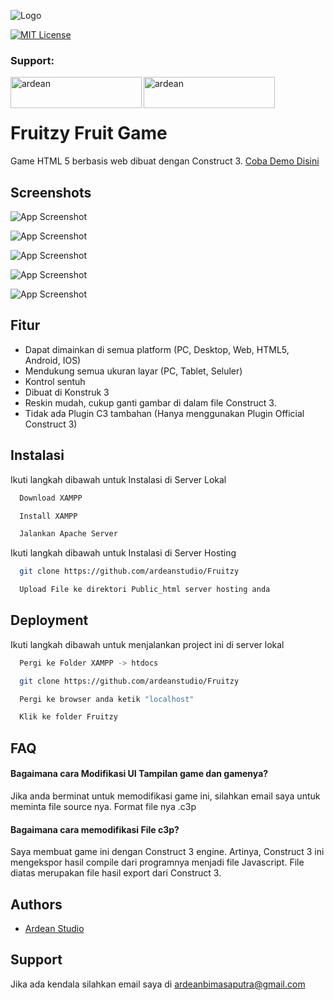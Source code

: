 
![Logo](https://i.ibb.co/z4kkh5G/logo.png)



[![MIT License](https://img.shields.io/badge/License-MIT-green.svg)](https://choosealicense.com/licenses/mit/)

<h3 align="left">Support:</h3>
<p><a href="https://www.buymeacoffee.com/ardean"> <img align="left" src="https://cdn.buymeacoffee.com/buttons/v2/default-yellow.png" height="50" width="210" alt="ardean" /></a><a href="https://ko-fi.com/ardean"> <img align="left" src="https://cdn.ko-fi.com/cdn/kofi3.png?v=3" height="50" width="210" alt="ardean" /></a></p><br><br>

# Fruitzy Fruit Game

Game HTML 5 berbasis web dibuat dengan Construct 3. [Coba Demo Disini](https://fruitzy.ardeanstudio.co/)


## Screenshots

![App Screenshot](https://i.imgur.com/1hqHvyN.png)

![App Screenshot](https://i.imgur.com/KWMAHHP.png)

![App Screenshot](https://i.imgur.com/dkvlEh5.png)

![App Screenshot](https://i.imgur.com/o0i1vJX.png)

![App Screenshot](https://i.imgur.com/kbl1ILe.png)
## Fitur

- Dapat dimainkan di semua platform (PC, Desktop, Web, HTML5, Android, IOS)
- Mendukung semua ukuran layar (PC, Tablet, Seluler)
- Kontrol sentuh
- Dibuat di Konstruk 3
- Reskin mudah, cukup ganti gambar di dalam file Construct 3.
- Tidak ada Plugin C3 tambahan (Hanya menggunakan Plugin Official Construct 3)

## Instalasi

Ikuti langkah dibawah untuk Instalasi di Server Lokal

```bash
  Download XAMPP
```
```bash
  Install XAMPP
```
```bash
  Jalankan Apache Server
  ```

Ikuti langkah dibawah untuk Instalasi di Server Hosting

```bash
  git clone https://github.com/ardeanstudio/Fruitzy
```
```bash
  Upload File ke direktori Public_html server hosting anda
```

## Deployment

Ikuti langkah dibawah untuk menjalankan project ini di server lokal

```bash
  Pergi ke Folder XAMPP -> htdocs
```
```bash
  git clone https://github.com/ardeanstudio/Fruitzy
```
```bash
  Pergi ke browser anda ketik "localhost"
```
```bash
  Klik ke folder Fruitzy
```

## FAQ

#### Bagaimana cara Modifikasi UI Tampilan game dan gamenya?

Jika anda berminat untuk memodifikasi game ini, silahkan email saya untuk meminta file source nya. Format file nya .c3p

#### Bagaimana cara memodifikasi File c3p?

Saya membuat game ini dengan Construct 3 engine. Artinya, Construct 3 ini mengekspor hasil compile dari programnya menjadi file Javascript. File diatas merupakan file hasil export dari Construct 3.


## Authors

- [Ardean Studio](https://www.github.com/ardeanstudio)


## Support

Jika ada kendala silahkan email saya di ardeanbimasaputra@gmail.com

